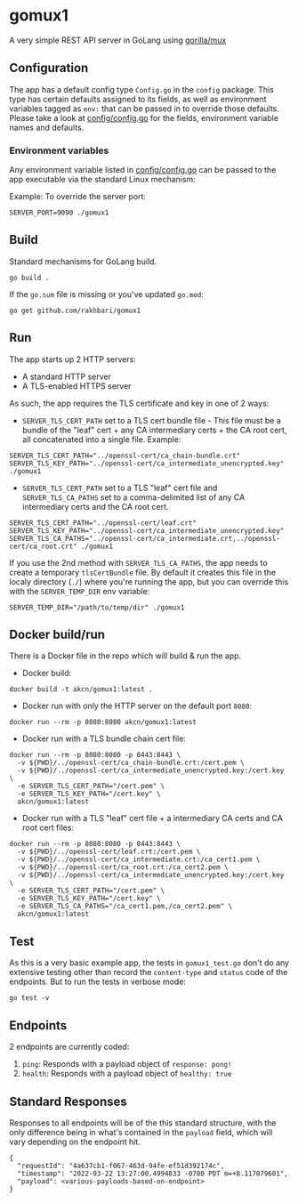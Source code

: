 # gomux1

A very simple REST API server in GoLang using [gorilla/mux](https://github.com/gorilla/mux)

## Configuration
The app has a default config type `Config.go` in the `config` package. This type has certain defaults assigned to its fields, as well as environment variables tagged as `env:` that can be passed in to override those defaults. Please take a look at [config/config.go](config/config.go) for the fields, environment variable names and defaults.


### Environment variables
Any environment variable listed in [config/config.go](config/config.go) can be passed to the app executable via the standard Linux mechanism:

Example:
To override the server port:
```
SERVER_PORT=9090 ./gomux1
```

## Build
Standard mechanisms for GoLang build.
```
go build .
```

If the `go.sum` file is missing or you've updated `go.mod`:
```
go get github.com/rakhbari/gomux1
```

## Run
The app starts up 2 HTTP servers:
* A standard HTTP server
* A TLS-enabled HTTPS server

As such, the app requires the TLS certificate and key in one of 2 ways:

* `SERVER_TLS_CERT_PATH` set to a TLS cert bundle file - This file must be a bundle of the "leaf" cert + any CA intermediary certs + the CA root cert, all concatenated into a single file. Example:

```
SERVER_TLS_CERT_PATH="../openssl-cert/ca_chain-bundle.crt" SERVER_TLS_KEY_PATH="../openssl-cert/ca_intermediate_unencrypted.key" ./gomux1
```

* `SERVER_TLS_CERT_PATH` set to a TLS "leaf" cert file and `SERVER_TLS_CA_PATHS` set to a comma-delimited list of any CA intermediary certs and the CA root cert.

```
SERVER_TLS_CERT_PATH="../openssl-cert/leaf.crt" SERVER_TLS_KEY_PATH="../openssl-cert/ca_intermediate_unencrypted.key" SERVER_TLS_CA_PATHS="../openssl-cert/ca_intermediate.crt,../openssl-cert/ca_root.crt" ./gomux1
```

If you use the 2nd method with `SERVER_TLS_CA_PATHS`, the app needs to create a temporary `tlsCertBundle` file. By default it creates this file in the localy directory (`./`) where you're running the app, but you can override this with the `SERVER_TEMP_DIR` env variable:
```
SERVER_TEMP_DIR="/path/to/temp/dir" ./gomux1
```

## Docker build/run
There is a Docker file in the repo which will build & run the app.

* Docker build:
```
docker build -t akcn/gomux1:latest .
```

* Docker run with only the HTTP server on the default port `8080`:
```
docker run --rm -p 8080:8080 akcn/gomux1:latest
```

* Docker run with a TLS bundle chain cert file:
```
docker run --rm -p 8080:8080 -p 8443:8443 \
  -v ${PWD}/../openssl-cert/ca_chain-bundle.crt:/cert.pem \
  -v ${PWD}/../openssl-cert/ca_intermediate_unencrypted.key:/cert.key \
  -e SERVER_TLS_CERT_PATH="/cert.pem" \
  -e SERVER_TLS_KEY_PATH="/cert.key" \
  akcn/gomux1:latest
```

* Docker run with a TLS "leaf" cert file + a intermediary CA certs and CA root cert files:
```
docker run --rm -p 8080:8080 -p 8443:8443 \
  -v ${PWD}/../openssl-cert/leaf.crt:/cert.pem \
  -v ${PWD}/../openssl-cert/ca_intermediate.crt:/ca_cert1.pem \
  -v ${PWD}/../openssl-cert/ca_root.crt:/ca_cert2.pem \
  -v ${PWD}/../openssl-cert/ca_intermediate_unencrypted.key:/cert.key \
  -e SERVER_TLS_CERT_PATH="/cert.pem" \
  -e SERVER_TLS_KEY_PATH="/cert.key" \
  -e SERVER_TLS_CA_PATHS="/ca_cert1.pem,/ca_cert2.pem" \
  akcn/gomux1:latest
```

## Test
As this is a very basic example app, the tests in `gomux1_test.go` don't do any extensive testing other than record the `content-type` and `status` code of the endpoints. But to run the tests in verbose mode:
```
go test -v
```

## Endpoints
2 endpoints are currently coded:
1. `ping`: Responds with a payload object of `response: pong!`
1. `health`: Responds with a payload object of `healthy: true`

## Standard Responses
Responses to all endpoints will be of the this standard structure, with the only difference being in what's contained in the `payload` field, which will vary depending on the endpoint hit.
```
{
  "requestId": "4a637cb1-f067-463d-94fe-ef51d392174c",
  "timestamp": "2022-03-22 13:27:00.4994833 -0700 PDT m=+8.117879601",
  "payload": <various-payloads-based-on-endpoint>
}
```
